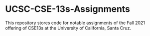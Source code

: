 # UCSC-CSE-13s-Assignments

This repository stores code for notable assignments of the Fall 2021 offering of CSE13s at the University of California, Santa Cruz. 
